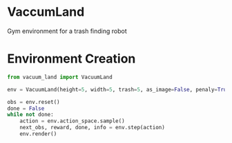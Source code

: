 # VaccumLand
Gym environment for a trash finding robot

# Environment Creation
```python
from vacuum_land import VacuumLand

env = VacuumLand(height=5, width=5, trash=5, as_image=False, penaly=True, max_steps=25, seed=0)

obs = env.reset()
done = False
while not done:
    action = env.action_space.sample()
    next_obs, reward, done, info = env.step(action)
    env.render()
```
